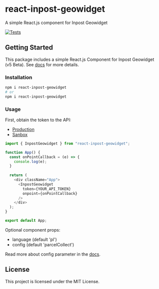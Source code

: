 # react-inpost-geowidget
A simple React.js component for Inpost Geowidget

[![Tests](https://github.com/AshmaDev/react-inpost-geowidget/actions/workflows/node.js.yml/badge.svg)](https://github.com/AshmaDev/react-inpost-geowidget/actions/workflows/node.js.yml)

## Getting Started

This package includes a simple React.js Component for Inpost Geowidget (v5 Beta). See [docs](https://dokumentacja-inpost.atlassian.net/wiki/spaces/PL/pages/50069505/Geowidget+v5+Beta) for more details.

### Installation

```sh
npm i react-inpost-geowidget
# or
npm i react-inpost-geowidget
```

### Usage

First, obtain the token to the API:
- [Production](https://manager.paczkomaty.pl)
- [Sanbox](https://sandbox-manager.paczkomaty.pl)

```ts
import { InpostGeowidget } from "react-inpost-geowidget";

function App() {
  const onPointCallback = (e) => {
    console.log(e);
  }
  
  return (
    <div className="App">
      <InpostGeowidget 
        token={YOUR_API_TOKEN}
        onpoint={onPointCallback}
      />
    </div>
  );
}

export default App;
```

Optional component props:
- language (default 'pl')
- config (default 'parcelCollect')

Read more about config parameter in the [docs](https://dokumentacja-inpost.atlassian.net/wiki/spaces/PL/pages/50069505/Geowidget+v5+Beta).

## License

This project is licensed under the MIT License.
